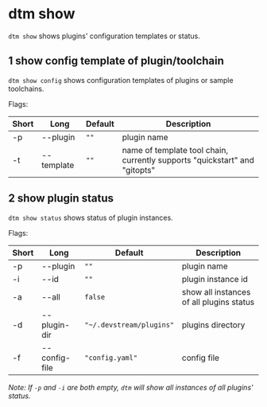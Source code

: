 # dtm show

`dtm show` shows plugins' configuration templates or status.

## 1 show config template of plugin/toolchain

`dtm show config` shows configuration templates of plugins or sample toolchains.

Flags:

| Short | Long       | Default | Description                                                                |
|-------|------------|---------|----------------------------------------------------------------------------|
| -p    | --plugin   | `""`    | plugin name                                                                |
| -t    | --template | `""`    | name of template tool chain, currently supports "quickstart" and "gitopts" |

## 2 show plugin status

`dtm show status` shows status of plugin instances.

Flags:

| Short | Long          | Default                  | Description                              |
|-------|---------------|--------------------------|------------------------------------------|
| -p    | --plugin      | `""`                     | plugin name                              |
| -i    | --id          | `""`                     | plugin instance id                       |
| -a    | --all         | `false`                  | show all instances of all plugins status |
| -d    | --plugin-dir  | `"~/.devstream/plugins"` | plugins directory                        |
| -f    | --config-file | `"config.yaml"`          | config file                              |


_Note: If `-p` and `-i` are both empty, `dtm` will show all instances of all plugins' status._


